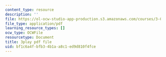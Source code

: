 ```yaml
---
content_type: resource
description: ''
file: https://ol-ocw-studio-app-production.s3.amazonaws.com/courses/3-091-introduction-to-solid-state-chemistry-fall-2018/bf1c6a4fbfb34b1aa8c1ed9d810f4fce_wX32hH138Ws.pdf
file_type: application/pdf
learning_resource_types: []
ocw_type: OCWFile
resourcetype: Document
title: 3play pdf file
uid: bf1c6a4f-bfb3-4b1a-a8c1-ed9d810f4fce
---
```

